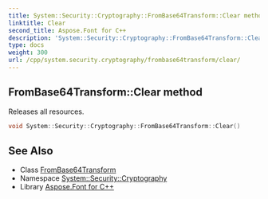 ```yaml
---
title: System::Security::Cryptography::FromBase64Transform::Clear method
linktitle: Clear
second_title: Aspose.Font for C++
description: 'System::Security::Cryptography::FromBase64Transform::Clear method. Releases all resources in C++.'
type: docs
weight: 300
url: /cpp/system.security.cryptography/frombase64transform/clear/
---
```

## FromBase64Transform::Clear method


Releases all resources.

```cpp
void System::Security::Cryptography::FromBase64Transform::Clear()
```

## See Also

* Class [FromBase64Transform](../)
* Namespace [System::Security::Cryptography](../../)
* Library [Aspose.Font for C++](../../../)
